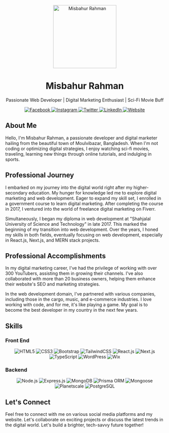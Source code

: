<!-- Title -->
<p align="center">
  <img src="https://raw.githubusercontent.com/thompsonemerson/thompsonemerson/master/cover-thompson.png" height="200" alt="Misbahur Rahman">
</p>

<!-- Header -->
<h1 align="center">Misbahur Rahman</h1>

<!-- Subtitle -->
<p align="center">
  Passionate Web Developer | Digital Marketing Enthusiast | Sci-Fi Movie Buff
</p>

<!-- Social Media Icons -->
<p align="center">
  <a href="https://www.facebook.com/misbahurbd">
    <img src="https://img.shields.io/badge/Facebook-%40misbahurbd-blue" alt="Facebook">
  </a>
  <a href="https://www.instagram.com/misbahrubd">
    <img src="https://img.shields.io/badge/Instagram-%40misbahrubd-orange" alt="Instagram">
  </a>
  <a href="https://www.twitter.com/misbahurbd">
    <img src="https://img.shields.io/badge/Twitter-%40misbahurbd-blue" alt="Twitter">
  </a>
  <a href="https://www.linkedin.com/in/misbahurbd">
    <img src="https://img.shields.io/badge/LinkedIn-%40misbahurbd-blue" alt="LinkedIn">
  </a>
  <a href="https://www.misbahurbd.com">
    <img src="https://img.shields.io/badge/Website-misbahurbd.com-green" alt="Website">
  </a>
</p>

<!-- About Me -->
## About Me

Hello, I'm Misbahur Rahman, a passionate developer and digital marketer hailing from the beautiful town of Moulvibazar, Bangladesh. When I'm not coding or optimizing digital strategies, I enjoy watching sci-fi movies, traveling, learning new things through online tutorials, and indulging in sports.

<!-- Professional Journey -->
## Professional Journey

I embarked on my journey into the digital world right after my higher-secondary education. My hunger for knowledge led me to explore digital marketing and web development. Eager to expand my skill set, I enrolled in a government course to learn digital marketing. After completing the course in 2017, I ventured into the world of freelance digital marketing on Fiverr.

Simultaneously, I began my diploma in web development at "Shahjalal University of Science and Technology" in late 2017. This marked the beginning of my transition into web development. Over the years, I honed my skills in both fields, eventually focusing on web development, especially in React.js, Next.js, and MERN stack projects.

<!-- Professional Accomplishments -->
## Professional Accomplishments

In my digital marketing career, I've had the privilege of working with over 300 YouTubers, assisting them in growing their channels. I've also collaborated with more than 20 business owners, helping them enhance their website's SEO and marketing strategies.

In the web development domain, I've partnered with various companies, including those in the cargo, music, and e-commerce industries. I love working with code, and for me, it's like playing a game. My goal is to become the best developer in my country in the next few years.

<!-- Skills Section -->
## Skills

<!-- Front-End Skills -->
### Front End
<p align="center">
  <img src="https://img.shields.io/badge/HTML5-Web-Developer-orange" alt="HTML5">
  <img src="https://img.shields.io/badge/CSS3-Web-Developer-orange" alt="CSS3">
  <img src="https://img.shields.io/badge/Bootstrap-Web-Developer-orange" alt="Bootstrap">
  <img src="https://img.shields.io/badge/TailwindCSS-Web-Developer-orange" alt="TailwindCSS">
  <img src="https://img.shields.io/badge/React.js-Web-Developer-orange" alt="React.js">
  <img src="https://img.shields.io/badge/Next.js-Web-Developer-orange" alt="Next.js">
  <img src="https://img.shields.io/badge/TypeScript-Web-Developer-orange" alt="TypeScript">
  <img src="https://img.shields.io/badge/WordPress-Web-Developer-orange" alt="WordPress">
  <img src="https://img.shields.io/badge/Wix-Web-Developer-orange" alt="Wix">
</p>

<!-- Back-End Skills -->
### Backend
<p align="center">
  <img src="https://img.shields.io/badge/Node.js-Back-End-Developer-blue" alt="Node.js">
  <img src="https://img.shields.io/badge/Express.js-Back-End-Developer-blue" alt="Express.js">
  <img src="https://img.shields.io/badge/MongoDB-Back-End-Developer-blue" alt="MongoDB">
  <img src="https://img.shields.io/badge/Prisma ORM-Back-End-Developer-blue" alt="Prisma ORM">
  <img src="https://img.shields.io/badge/Mongoose-Back-End-Developer-blue" alt="Mongoose">
  <img src="https://img.shields.io/badge/Planetscale-Back-End-Developer-blue" alt="Planetscale">
  <img src="https://img.shields.io/badge/PostgreSQL-Back-End-Developer-blue" alt="PostgreSQL">
</p>

<!-- Connect Section -->
## Let's Connect

Feel free to connect with me on various social media platforms and my website. Let's collaborate on exciting projects or discuss the latest trends in the digital world. Let's build a brighter, tech-savvy future together!

